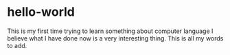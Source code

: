 # hello-world
This is my first time trying to learn something about computer language
I believe what I have done now is a very interesting thing. This is all my words to add.
